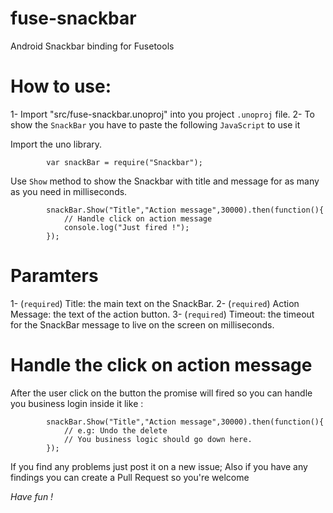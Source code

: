 # fuse-snackbar
Android Snackbar binding for Fusetools

# How to use:
1- Import "src/fuse-snackbar.unoproj" into you project `.unoproj` file.
2- To show the `SnackBar` you have to paste the following `JavaScript` to use it
 
 Import the uno library.

```
		var snackBar = require("Snackbar");
```


Use `Show` method to show the Snackbar with title and message for as many as you need in milliseconds.


```
    	snackBar.Show("Title","Action message",30000).then(function(){
    	    // Handle click on action message
    		console.log("Just fired !");
    	});
```
# Paramters
1- (`required`) Title: the main text on the SnackBar.
2- (`required`) Action Message: the text of the action button.
3- (`required`) Timeout: the timeout for the SnackBar message to live on the screen on milliseconds.

# Handle the click on action message
After the user click on the button the promise will fired so you can handle you business login inside it like :
```
    	snackBar.Show("Title","Action message",30000).then(function(){
    	    // e.g: Undo the delete 
    	    // You business logic should go down here.
    	});

```

If you find any problems just post it on a new issue; Also if you have any findings you can create a Pull Request so you're welcome 

*Have fun !*